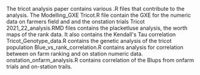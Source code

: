 The tricot analysis paper contains various .R files that contribute to the analysis.
The Modelling_GXE Tricot.R file contain the GXE for the numeric data on farmers field and and the onstation trials
Tricot 2021_22_analysis.RMD files contains the placketluse analysis, the worth maps of the rank data. It also contains the Kendall's Tau correlation
Tricot_Genotype_data.R contains the genetic analysis of the tricot population
Blue_vs_rank_correlation.R contains analysis for correlation between on farm ranking and on station numeric data.
onstation_onfarm_analysis.R contains correlation of the Blups from onfarm trials and on-station trails.
